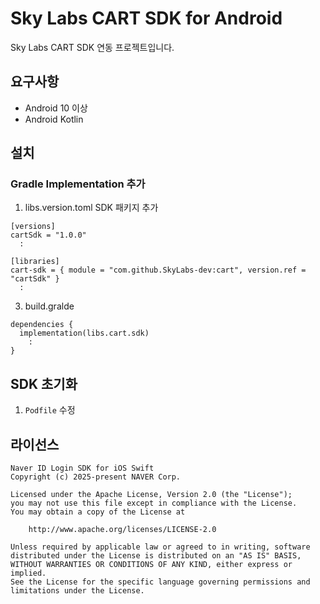 # Sky Labs CART SDK for Android

Sky Labs CART SDK 연동 프로젝트입니다. 



## 요구사항

- Android 10 이상
- Android Kotlin



## 설치

### Gradle Implementation 추가

1. libs.version.toml SDK 패키지 추가
```
[versions]
cartSdk = "1.0.0"
  :

[libraries]
cart-sdk = { module = "com.github.SkyLabs-dev:cart", version.ref = "cartSdk" }
  :
```

3. build.gralde 

```
dependencies {
  implementation(libs.cart.sdk)
    :
}
```



## SDK 초기화

1. `Podfile` 수정


## 라이선스

```
Naver ID Login SDK for iOS Swift
Copyright (c) 2025-present NAVER Corp.

Licensed under the Apache License, Version 2.0 (the "License");
you may not use this file except in compliance with the License.
You may obtain a copy of the License at

    http://www.apache.org/licenses/LICENSE-2.0

Unless required by applicable law or agreed to in writing, software
distributed under the License is distributed on an "AS IS" BASIS,
WITHOUT WARRANTIES OR CONDITIONS OF ANY KIND, either express or implied.
See the License for the specific language governing permissions and
limitations under the License.
```
